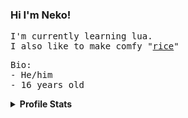 
<h3>Hi I'm Neko!</h3>

<p><samp>
  I'm currently learning lua.
  <br>
  I also like to make comfy "<a href="https://github.com/N3k0Ch4n/dotRice">rice</a>"
</samp></p>

<p><samp>
  Bio:<br>
    - He/him<br>
    - 16 years old
</samp></p>

<details close>

<summary><b>Profile Stats</b></summary>

<img src="https://github-readme-stats.vercel.app/api?username=N3k0Ch4n&show_owner=true&theme=tokyonight">

</details>
